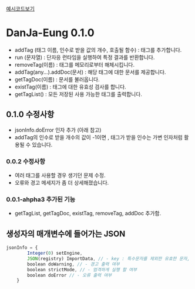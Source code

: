 [예시코드보기](./test.js "코드 보기")

# DanJa-Eung 0.1.0

- addTag (태그 이름, 인수로 받을 값의 개수, 호출될 함수) : 태그를 추가합니다.
- run (문자열) : 단자응 런타임을 실행하여 특정 결과를 반환합니다.
- removeTag(이름) : 태그를 메모리로부터 해체시킵니다.
- addTag(any...).addDoc(문서) : 해당 태그에 대한 문서를 제공합니다.
- getTagDoc(이름) : 문서를 불러옵니다.
- existTag(이름) : 태그에 대한 유효성 검사를 합니다.
- getTagList() : 모든 저장된 사용 가능한 태그를 출력합니다.

## 0.1.0 수정사항
- jsonInfo.doError 인자 추가 (아래 참고)
- addTag의 인수로 받을 개수의 값이 -1이면 , 태그가 받을 인수는 가변 인자처럼 활용될 수 있습니다.

### 0.0.2 수정사항
- 여러 태그를 사용할 경우 생기던 문제 수정.
- 오류와 경고 메세지가 좀 더 상세해졌습니다.

### 0.0.1-ahpha3 추가된 기능
- getTagList, getTagDoc, existTag, removeTag, addDoc 추가함.

## 생성자의 매개변수에 들어가는 JSON
```js
jsonInfo = {
        Integer(0) setEngine,
        JSON(registry) ImportData, // - key : 특수문자를 제외한 유효한 문자, value : 크기가 2인 배열 (1 : 받을 인수의 개수, 2 : 실행할 함수)
        boolean doWarning, // - 경고 출력 여부
        boolean strictMode, // - 엄격하게 실행 할 여부
        boolean doError // - 오류 출력 여부
    }
```
